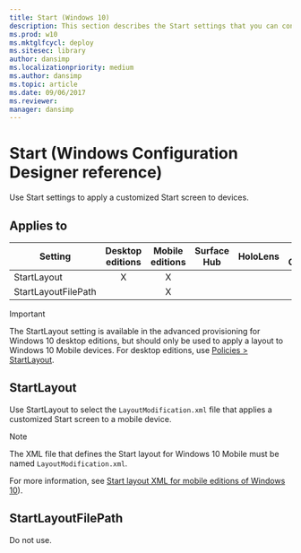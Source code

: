 ```yaml
---
title: Start (Windows 10)
description: This section describes the Start settings that you can configure in provisioning packages for Windows 10 using Windows Configuration Designer.
ms.prod: w10
ms.mktglfcycl: deploy
ms.sitesec: library
author: dansimp
ms.localizationpriority: medium
ms.author: dansimp
ms.topic: article
ms.date: 09/06/2017
ms.reviewer: 
manager: dansimp
---
```


# Start (Windows Configuration Designer reference)

Use Start settings to apply a customized Start screen to devices.

## Applies to

| Setting   | Desktop editions | Mobile editions | Surface Hub | HoloLens | IoT Core |
| --- | :---: | :---: | :---: | :---: | :---: |
| StartLayout | X  | X |  |  |  |
| StartLayoutFilePath |   | X |  |  |  |

>[!IMPORTANT]
>The StartLayout setting is available in the advanced provisioning for Windows 10 desktop editions, but should only be used to apply a layout to Windows 10 Mobile devices. For desktop editions, use [Policies > StartLayout](wcd-policies.md#start).

## StartLayout

Use StartLayout to select the `LayoutModification.xml` file that applies a customized Start screen to a mobile device.

>[!NOTE]
>The XML file that defines the Start layout for Windows 10 Mobile must be named `LayoutModification.xml`.

For more information, see [Start layout XML for mobile editions of Windows 10](../mobile-devices/lockdown-xml.md)).

## StartLayoutFilePath

Do not use.
